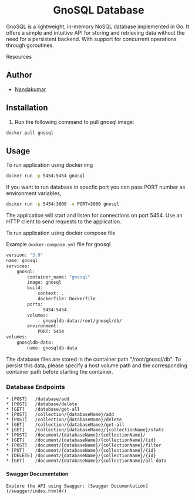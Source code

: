 <h1 align="center">GnoSQL Database</h1>

GnoSQL is a lightweight, in-memory NoSQL database implemented in Go. It offers a simple and intuitive API for storing and retrieving data without the need for a persistent backend. With support for concurrent operations through goroutines.

Resources

## Author

-   [Nandakumar](https://github.com/Nandha23311/)

## Installation

1. Run the following command to pull gnosql image:

```bash
docker pull gnosql
```

## Usage

To run application using docker img

```bash
docker run -p 5454:5454 gnosql
```

If you want to run database in specfic port you can pass PORT number as environment variables,

```bash
docker run -p 5454:3000 -e PORT=3000 gnosql
```

The application will start and listen for connections on port 5454. Use an HTTP client to send requests to the application.

To run application using docker compose file

Example `docker-compose.yml` file for gnosql
```bash
version: "3.9"
name: gnosql
services:
    gnosql:
        container_name: "gnosql"
        image: gnosql
        build:
            context: .
            dockerfile: Dockerfile
        ports:
            - 5454:5454
        volumes:
            - gnosqldb-data:/root/gnosql/db/
        environment:
            PORT: 5454
volumes:
    gnosqldb-data:
        name: gnosqldb-data
```

The database files are stored in the container path "/root/gnosql/db". To persist this data, please specify a host volume path and the corresponding container path before starting the container.

### Database Endpoints

    * [POST]   /database/add
    * [POST]   /database/delete
    * [GET]    /database/get-all
    * [POST]   /collection/{databaseName}/add
    * [POST]   /collection/{databaseName}/delete
    * [GET]    /collection/{databaseName}/get-all
    * [GET]    /collection/{databaseName}/{collectionName}/stats
    * [POST]   /document/{databaseName}/{collectionName}/
    * [GET]    /document/{databaseName}/{collectionName}/{id}
    * [POST]   /document/{databaseName}/{collectionName}/filter
    * [PUT]    /document/{databaseName}/{collectionName}/{id}
    * [DELETE] /document/{databaseName}/{collectionName}/{id}
    * [GET]    /document/{databaseName}/{collectionName}/all-data

#### Swagger Documentation

    Explore the API using Swagger: [Swagger Documentation](/swagger/index.html#/)
